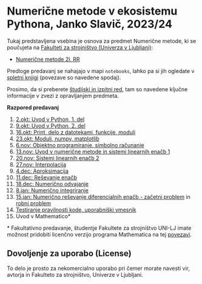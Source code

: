 # Numerične metode v ekosistemu Pythona, Janko Slavič, 2023/24

Tukaj predstavljena vsebina je osnova za predmet Numerične metode, ki se poučujeta na [Fakulteti za strojništvo (Univerza v Ljubljani)](www.fs.uni-lj.si):

* [Numerične metode 2l. RR](http://www.ladisk.si/?what=incfl&flnm=NM.php)

Predloge predavanj se nahajajo v mapi `notebooks`, lahko pa si jih ogledate v [spletni knjigi](https://jankoslavic.github.io/pynm/README.html) (povezave so navedene spodaj).

Prosimo, da si preberete [študijski in izpitni red](https://jankoslavic.github.io/pynm/notebooks/%C5%A0tudijski%20in%20izpitni%20red.html), tam so navedene ključne informacije v zvezi z opravljanjem predmeta.

**Razpored predavanj**

1. [2.okt: Uvod v Python, 1. del](https://jankoslavic.github.io/pynm/notebooks/Predavanje%2001%20-%20Uvod%20v%20Python.html)
1. [9.okt: Uvod v Python, 2. del](https://jankoslavic.github.io/pynm/notebooks/Predavanje%2001%20-%20Uvod%20v%20Python.html)
1. [16.okt: Print, delo z datotekami, funkcije, moduli](https://jankoslavic.github.io/pynm/notebooks/Predavanje%2002%20-%20Print,%20delo%20z%20datotekami,%20funkcije,%20moduli.html)
1. [23.okt: Moduli, numpy, matplotlib](https://jankoslavic.github.io/pynm/notebooks/Predavanje%2003%20-%20Moduli,%20numpy,%20matplotlib.html)
1. [6.nov: Objektno programiranje, simbolno računanje](https://jankoslavic.github.io/pynm/notebooks/Predavanje%2004%20-%20Objektno%20programiranje,%20simbolno%20računanje.html)
1. [13.nov: Uvod v numerične metode in sistemi linearnih enačb 1](https://jankoslavic.github.io/pynm/notebooks/Predavanje%2005%20-%20Uvod%20v%20numerične%20metode%20in%20sistemi%20linearnih%20enačb%201.html)
1. [20.nov: Sistemi linearnih enačb 2](https://jankoslavic.github.io/pynm/notebooks/Predavanje%2006%20-%20Sistemi%20linearnih%20enačb%202.html)
1. [27.nov: Interpolacija](https://jankoslavic.github.io/pynm/notebooks/Predavanje%2007%20-%20Interpolacija.html)
1. [4.dec: Aproksimacija](https://jankoslavic.github.io/pynm/notebooks/Predavanje%2008%20-%20Aproksimacija.html)
1. [11.dec: Reševanje enačb](https://jankoslavic.github.io/pynm/notebooks/Predavanje%2009%20-%20Reševanje%20enačb.html)
1. [18.dec: Numerično odvajanje](https://jankoslavic.github.io/pynm/notebooks/Predavanje%2010%20-%20Numerično%20odvajanje.html)
1. [8.jan: Numerično integriranje](https://jankoslavic.github.io/pynm/notebooks/Predavanje%2011%20-%20Numerično%20integriranje.html)
1. [15.jan: Numerično reševanje diferencialnih enačb - začetni problem](https://jankoslavic.github.io/pynm/notebooks/Predavanje%2012%20-%20Numerično%20reševanje%20diferencialnih%20enačb%20-%20začetni%20problem.html) in [robni problem](https://jankoslavic.github.io/pynm/notebooks/Predavanje%2013%20-%20Numerično%20reševanje%20diferencialnih%20enačb%20-%20robni%20problem.html)
1. [Testiranje pravilnosti kode, uporabniški vmesnik](https://jankoslavic.github.io/pynm/notebooks/Predavanje%2014%20-%20Testiranje%20pravilnosti%20kode,%20uporabniški%20vmesnik.html)
1. Uvod v Mathematico*

\* Fakultativno predavanje, študentje Fakultete za strojništvo UNI-LJ imate možnost pridobiti licenčno verzijo programa Mathematica na tej [povezavi](http://www.fs.uni-lj.si/studijska_dejavnost/it_podpora/programska_oprema_za_studente/2015071415154271/Registracija%20Mathematica/).

## Dovoljenje za uporabo (License)
To delo je prosto za nekomercialno uporabo pri čemer morate navesti vir, avtorja in Fakulteto za strojništvo, Univerze v Ljubljani.
